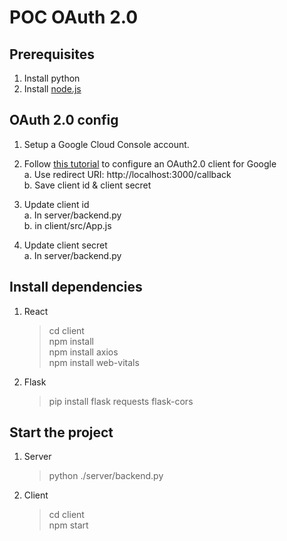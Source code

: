 # POC OAuth 2.0 


## Prerequisites
1. Install python
2. Install [node.js](https://nodejs.org/en/download/prebuilt-installer)



## OAuth 2.0 config
1. Setup a Google Cloud Console account.
2. Follow [this tutorial](https://www.youtube.com/watch?v=HtJKUQXmtok) to configure an OAuth2.0 client for Google\
   a. Use redirect URI: http://localhost:3000/callback \
   b. Save client id & client secret
   
4. Update client id\
   a. In server/backend.py\
   b. in client/src/App.js
   
6. Update client secret\
a. In server/backend.py


## Install dependencies
1. React 
   >cd client\
   >npm install\
   >npm install axios\
   >npm install web-vitals
2. Flask
   >pip install flask requests flask-cors

## Start the project
1. Server
    >python ./server/backend.py
2. Client
    >cd client\
    >npm start
